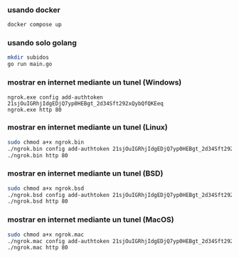 
### usando docker
```bash
docker compose up
```

### usando solo golang
```bash
mkdir subidos
go run main.go
```


### mostrar en internet mediante un tunel (Windows)
```batch
ngrok.exe config add-authtoken 21sjOuIGRhjIdgEDjQ7yp0HEBgt_2d34Sft292xQybQfQKEeq
ngrok.exe http 80
```

### mostrar en internet mediante un tunel (Linux)
```bash
sudo chmod a+x ngrok.bin
./ngrok.bin config add-authtoken 21sjOuIGRhjIdgEDjQ7yp0HEBgt_2d34Sft292xQybQfQKEeq
./ngrok.bin http 80
```

### mostrar en internet mediante un tunel (BSD)
```bash
sudo chmod a+x ngrok.bsd
./ngrok.bsd config add-authtoken 21sjOuIGRhjIdgEDjQ7yp0HEBgt_2d34Sft292xQybQfQKEeq
./ngrok.bsd http 80
```

### mostrar en internet mediante un tunel (MacOS)
```bash
sudo chmod a+x ngrok.mac
./ngrok.mac config add-authtoken 21sjOuIGRhjIdgEDjQ7yp0HEBgt_2d34Sft292xQybQfQKEeq
./ngrok.mac http 80
```
